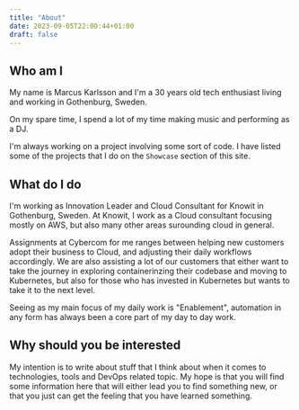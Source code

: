 ```yaml
---
title: "About"
date: 2023-09-05T22:00:44+01:00
draft: false
---
```


## Who am I

My name is Marcus Karlsson and I'm a 30 years old tech enthusiast living and working in Gothenburg, Sweden.

On my spare time, I spend a lot of my time making music and performing as a DJ. 

I'm always working on a project involving some sort of code. I have listed some of the projects that I do on the `Showcase` section of this site.

## What do I do

I'm working as Innovation Leader and Cloud Consultant for Knowit in Gothenburg, Sweden.
At Knowit, I work as a Cloud consultant focusing mostly on AWS, but also many other areas surounding cloud in general.

Assignments at Cybercom for me ranges between helping new customers adopt their business to Cloud, and adjusting their daily workflows accordingly.
We are also assisting a lot of our customers that either want to take the journey in exploring containerinzing their codebase and moving to Kubernetes, but also for those who has invested in Kubernetes but wants to take it to the next level.

Seeing as my main focus of my daily work is "Enablement", automation in any form has always been a core part of my day to day work.

## Why should you be interested

My intention is to write about stuff that I think about when it comes to technologies, tools and DevOps related topic. My hope is that you will find some information here that will either lead you to find something new, or that you just can get the feeling that you have learned something.
